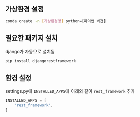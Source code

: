 ## 가상환경 설정
```bash
conda create -n [가상환경명] python=[파이썬 버전]
```

## 필요한 패키지 설치
django가 자동으로 설치됨
```bash
pip install djangorestframework
```

## 환경 설정
settings.py에 `INSTALLED_APPS`에 아래와 같이 `rest_framework` 추가

```python
INSTALLED_APPS = [
    'rest_framework',
]
```